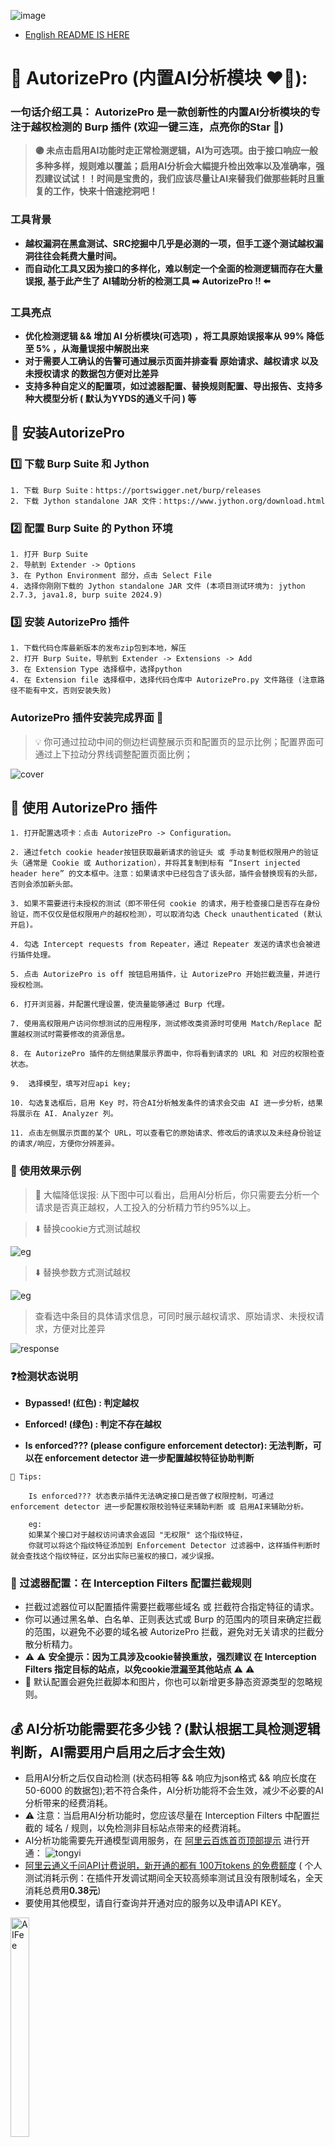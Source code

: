 ![image](https://github.com/user-attachments/assets/26959ef1-1629-4f6b-9dbc-68e1cd0099b7)

- [English README IS HERE](https://github.com/sule01u/AutorizePro/blob/master/README_en.md)

# 🧿 AutorizePro (内置AI分析模块 ❤️‍🔥):  
### 一句话介绍工具： AutorizePro 是一款创新性的内置AI分析模块的专注于越权检测的 Burp 插件 (欢迎一键三连，点亮你的Star 🌟)
> **🟣️ 未点击启用AI功能时走正常检测逻辑，AI为可选项。由于接口响应一般多种多样，规则难以覆盖；启用AI分析会大幅提升检出效率以及准确率，强烈建议试试！！时间是宝贵的，我们应该尽量让AI来替我们做那些耗时且重复的工作，快来十倍速挖洞吧！**

### 工具背景
- **越权漏洞在黑盒测试、SRC挖掘中几乎是必测的一项，但手工逐个测试越权漏洞往往会耗费大量时间。**
- **而自动化工具又因为接口的多样化，难以制定一个全面的检测逻辑而存在大量误报, 基于此产生了 AI辅助分析的检测工具 ➡️ AutorizePro !! ⬅️**

### 工具亮点
- **优化检测逻辑 && 增加 AI 分析模块(可选项) ，将工具原始误报率从 99% 降低至 5% ，从海量误报中解脱出来**
- **对于需要人工确认的告警可通过展示页面并排查看 原始请求、越权请求 以及 未授权请求 的数据包方便对比差异**
- **支持多种自定义的配置项，如过滤器配置、替换规则配置、导出报告、支持多种大模型分析 ( 默认为YYDS的通义千问 ) 等**


## 🔧 安装AutorizePro
### 1️⃣ 下载 Burp Suite 和 Jython

    1. 下载 Burp Suite：https://portswigger.net/burp/releases
    2. 下载 Jython standalone JAR 文件：https://www.jython.org/download.html

### 2️⃣ 配置 Burp Suite 的 Python 环境

	1. 打开 Burp Suite
	2. 导航到 Extender -> Options
	3. 在 Python Environment 部分，点击 Select File
	4. 选择你刚刚下载的 Jython standalone JAR 文件 (本项目测试环境为: jython 2.7.3, java1.8, burp suite 2024.9)

### 3️⃣ 安装 AutorizePro 插件
	1. 下载代码仓库最新版本的发布zip包到本地，解压
    2. 打开 Burp Suite，导航到 Extender -> Extensions -> Add
    3. 在 Extension Type 选择框中，选择python
    4. 在 Extension file 选择框中，选择代码仓库中 AutorizePro.py 文件路径 (注意路径不能有中文，否则安装失败)

### AutorizePro 插件安装完成界面 🎉
> 💡 你可通过拉动中间的侧边栏调整展示页和配置页的显示比例；配置界面可通过上下拉动分界线调整配置页面比例；

![cover](imgs/cover.png)

## 🔫 使用 AutorizePro 插件
    1. 打开配置选项卡：点击 AutorizePro -> Configuration。

    2. 通过fetch cookie header按钮获取最新请求的验证头 或 手动复制低权限用户的验证头（通常是 Cookie 或 Authorization），并将其复制到标有 “Insert injected header here” 的文本框中。注意：如果请求中已经包含了该头部，插件会替换现有的头部，否则会添加新头部。

    3. 如果不需要进行未授权的测试（即不带任何 cookie 的请求，用于检查接口是否存在身份验证，而不仅仅是低权限用户的越权检测），可以取消勾选 Check unauthenticated (默认开启)。

    4. 勾选 Intercept requests from Repeater，通过 Repeater 发送的请求也会被进行插件处理。

    5. 点击 AutorizePro is off 按钮启用插件，让 AutorizePro 开始拦截流量，并进行授权检测。

    6. 打开浏览器，并配置代理设置，使流量能够通过 Burp 代理。

    7. 使用高权限用户访问你想测试的应用程序，测试修改类资源时可使用 Match/Replace 配置越权测试时需要修改的资源信息。

    8. 在 AutorizePro 插件的左侧结果展示界面中，你将看到请求的 URL 和 对应的权限检查状态。
    
    9.  选择模型，填写对应api key; 

    10. 勾选复选框后，启用 Key 时，符合AI分析触发条件的请求会交由 AI 进一步分析，结果将展示在 AI. Analyzer 列。

    11. 点击左侧展示页面的某个 URL，可以查看它的原始请求、修改后的请求以及未经身份验证的请求/响应，方便你分辨差异。

###  🌠 使用效果示例
>  🌟 大幅降低误报: 从下图中可以看出，启用AI分析后，你只需要去分析一个请求是否真正越权，人工投入的分析精力节约95%以上。

> ⬇️ 替换cookie方式测试越权

![eg](imgs/eg.png)

> ⬇️ 替换参数方式测试越权

![eg](imgs/eg2.png)

> 查看选中条目的具体请求信息，可同时展示越权请求、原始请求、未授权请求，方便对比差异

![response](imgs/response.png)

### ❓检测状态说明
- **Bypassed! (红色) : 判定越权**

- **Enforced! (绿色) : 判定不存在越权**

- **Is enforced??? (please configure enforcement detector): 无法判断，可以在 enforcement detector 进一步配置越权特征协助判断**

```
🌟 Tips:

    Is enforced??? 状态表示插件无法确定接口是否做了权限控制，可通过 enforcement detector 进一步配置权限校验特征来辅助判断 或 启用AI来辅助分析。

    eg:
    如果某个接口对于越权访问请求会返回 "无权限" 这个指纹特征，
    你就可以将这个指纹特征添加到 Enforcement Detector 过滤器中，这样插件判断时就会查找这个指纹特征，区分出实际已鉴权的接口，减少误报。
```

### 🚰 过滤器配置：在 Interception Filters 配置拦截规则

- 拦截过滤器位可以配置插件需要拦截哪些域名 或 拦截符合指定特征的请求。
- 你可以通过黑名单、白名单、正则表达式或 Burp 的范围内的项目来确定拦截的范围，以避免不必要的域名被 AutorizePro 拦截，避免对无关请求的拦截分散分析精力。
- ⚠️ ⚠️ **安全提示：因为工具涉及cookie替换重放，强烈建议 在 Interception Filters 指定目标的站点，以免cookie泄漏至其他站点** ⚠️ ⚠️ 
- 🌟 默认配置会避免拦截脚本和图片，你也可以新增更多静态资源类型的忽略规则。

##  💰 AI分析功能需要花多少钱？(默认根据工具检测逻辑判断，AI需要用户启用之后才会生效)
- 启用AI分析之后仅自动检测 (状态码相等 && 响应为json格式 && 响应长度在50-6000 的数据包);若不符合条件，AI分析功能将不会生效，减少不必要的AI分析带来的经费消耗。
-  ⚠️ 注意：当启用AI分析功能时，您应该尽量在 Interception Filters 中配置拦截的 域名 / 规则，以免检测非目标站点带来的经费消耗。
- AI分析功能需要先开通模型调用服务，在 [阿里云百炼首页顶部提示](https://bailian.console.aliyun.com/#/home) 进行开通：
![tongyi](imgs/tongyi.png)
- [阿里云通义千问API计费说明，新开通的都有 100万tokens 的免费额度](https://help.aliyun.com/zh/model-studio/billing-for-model-studio) ( 个人测试消耗示例：在插件开发调试期间全天较高频率测试且没有限制域名，全天消耗总费用**0.38元**)
- 要使用其他模型，请自行查询并开通对应的服务以及申请API KEY。
<p>
    <img alt="AIFee" src="https://suleo.wang/img/AutorizePro/ai_fee.jpg" width="30%" height="30%" style="max-width:20%;">
</p>

## ⛪ Discussion
* Bug 反馈或新功能建议[点我](https://github.com/sule01u/AutorizePro/issues)
* 欢迎 PR
* 微信公众号: **扫码关注不懂安全获取更多安全分享**
<p>
    <img alt="QR-code" src="https://suleo.wang/img/mine.png" width="30%" height="30%" style="max-width:20%;">
</p>


##  🤗 鸣谢
**本产品基于 [Autorize](https://github.com/Quitten/Autorize) 插件开发，感谢 Barak Tawily。**

## 📑 Licenses

在原有协议基础之上追加以下免责声明。若与原有协议冲突均以免责声明为准。

<u>在使用本工具进行检测时，您应确保该行为符合当地的法律法规，并且已经取得了足够的授权。 禁止用于未经授权的渗透测试，禁止二次开发后进行未经授权的渗透测试。

如您在使用本工具的过程中存在任何非法行为，您需自行承担相应后果，开发者将不承担任何法律及连带责任。</u> 

在使用本工具前，请您务必审慎阅读、充分理解各条款内容，限制、免责条款或者其他涉及您重大权益的条款可能会以加粗、加下划线等形式提示您重点注意。 除非您已充分阅读、完全理解并接受本协议所有条款，否则，请您不要使用本工具。您的使用行为或者您以其他任何明示或者默示方式表示接受本协议的，即视为您已阅读并同意本协议的约束。
